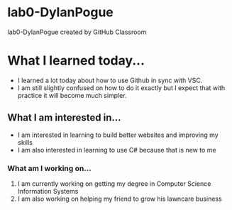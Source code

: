# lab0-DylanPogue
lab0-DylanPogue created by GitHub Classroom

# What I learned today...
* I learned a lot today about how to use Github in sync with VSC.  
* I am still slightly confused on how to do it exactly but I expect that with practice it will become much simpler.

## What I am interested in...
* I am interested in learning to build better websites and improving my skills
* I am also interested in learning to use C# because that is new to me

### What am I working on...
1. I am currently working on getting my degree in Computer Science Information Systems
2. I am also working on helping my friend to grow his lawncare business
